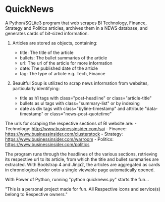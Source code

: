 # QuickNews

A Python/SQLite3 program that web scrapes BI Technology, Finance, Strategy and Politics articles, archives them in a NEWS database, and generates cards of bit-sized information.

1. Articles are stored as objects, containing:
    - title: The title of the article
    - bullets: The bullet summaries of the article
    - url: The url of the article for more information
    - date: The published date of the article
    - tag: The type of article e.g. Tech, Finance

2. Beauitful Soup is utilized to scrap news information from websites, particularly identifying:
    - title as h1 tags with class="post-headline" or class="article-title"
    - bullets as ul tags with class="summary-list" or by indexing
    - date as div tags with class="byline-timestamp" and attribute "data-timestamp" or class="news-post-quotetime"

The urls for scraping the respective sections of BI website are: 
    - Technology: http://www.businessinsider.com/sai
    - Finance: https://www.businessinsider.com/clusterstock
    - Strategy: https://www.businessinsider.com/warroom
    - Politics: https://www.businessinsider.com/politics

The program runs through the headlines of the various sections, retrieving its respective url to its article, from which the title and bullet summaries are extracted. With Bootstrap 4 and Jinja2, the articles are aggregated as cards in chronological order onto a single viewable page automatically opened. 

With Power of Python, running "python quicknews.py" starts the fun...

"This is a personal project made for fun. All Respective icons and service(s) belong to Respective owners."